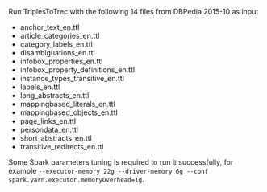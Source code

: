 Run TriplesToTrec with the following 14 files from DBPedia 2015-10 as input

* anchor_text_en.ttl
* article_categories_en.ttl
* category_labels_en.ttl
* disambiguations_en.ttl
* infobox_properties_en.ttl
* infobox_property_definitions_en.ttl
* instance_types_transitive_en.ttl
* labels_en.ttl
* long_abstracts_en.ttl
* mappingbased_literals_en.ttl
* mappingbased_objects_en.ttl
* page_links_en.ttl
* persondata_en.ttl
* short_abstracts_en.ttl
* transitive_redirects_en.ttl

Some Spark parameters tuning is required to run it successfully, for example `--executor-memory 22g --driver-memory 6g --conf spark.yarn.executor.memoryOverhead=1g`.